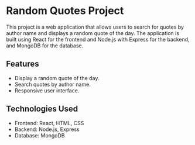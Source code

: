 # Random Quotes Project

This project is a web application that allows users to search for quotes by author name and displays a random quote of the day. The application is built using React for the frontend and Node.js with Express for the backend, and MongoDB for the database.

## Features

- Display a random quote of the day.
- Search quotes by author name.
- Responsive user interface.

## Technologies Used

- Frontend: React, HTML, CSS
- Backend: Node.js, Express
- Database: MongoDB

 
